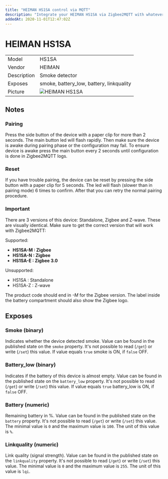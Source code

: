 ```yaml
---
title: "HEIMAN HS1SA control via MQTT"
description: "Integrate your HEIMAN HS1SA via Zigbee2MQTT with whatever smart home infrastructure you are using without the vendors bridge or gateway."
addedAt: 2020-11-01T12:47:02Z
---
```


<!-- !!!! -->
<!-- ATTENTION: This file is auto-generated through docgen! -->
<!-- You can only edit the "## Notes"-Section. -->
<!-- !!!! -->

# HEIMAN HS1SA

|     |     |
|-----|-----|
| Model | HS1SA  |
| Vendor  | HEIMAN  |
| Description | Smoke detector |
| Exposes | smoke, battery_low, battery, linkquality |
| Picture | ![HEIMAN HS1SA](https://psi-4ward.github.io/zigbee2mqtt.io/images/devices/HS1SA.jpg) |


## Notes


### Pairing

Press the side button of the device with a paper clip for more than 2 seconds. The main button led will flash rapidly. Then make sure the device is awake during pairing phase or the configuration may fail. To ensure device is awake press the main button every 2 seconds until configuration is done in Zigbee2MQTT logs.

### Reset

If you have trouble pairing, the device can be reset by pressing the side button with a paper clip for 5 seconds. The led will flash (slower than in pairing mode) 6 times to confirm. After that you can retry the normal pairing procedure.

### Important
There are 3 versions of this device: Standalone, Zigbee and Z-wave. These are visually identical. Make sure to get the correct version that will work with Zigbee2MQTT:

Supported:
- **HS1SA-M : Zigbee**
- **HS1SA-N : Zigbee**
- **HS1SA-E : Zigbee 3.0**

Unsupported:
- HS1SA : Standalone
- HS1SA-Z : Z-wave

The product code should end in *-M* for the Zigbee version. The label inside the battery compartment should also show the Zigbee logo.



## Exposes

### Smoke (binary)
Indicates whether the device detected smoke.
Value can be found in the published state on the `smoke` property.
It's not possible to read (`/get`) or write (`/set`) this value.
If value equals `true` smoke is ON, if `false` OFF.

### Battery_low (binary)
Indicates if the battery of this device is almost empty.
Value can be found in the published state on the `battery_low` property.
It's not possible to read (`/get`) or write (`/set`) this value.
If value equals `true` battery_low is ON, if `false` OFF.

### Battery (numeric)
Remaining battery in %.
Value can be found in the published state on the `battery` property.
It's not possible to read (`/get`) or write (`/set`) this value.
The minimal value is `0` and the maximum value is `100`.
The unit of this value is `%`.

### Linkquality (numeric)
Link quality (signal strength).
Value can be found in the published state on the `linkquality` property.
It's not possible to read (`/get`) or write (`/set`) this value.
The minimal value is `0` and the maximum value is `255`.
The unit of this value is `lqi`.

